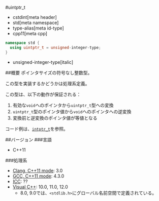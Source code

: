 #uintptr_t
* cstdint[meta header]
* std[meta namespace]
* type-alias[meta id-type]
* cpp11[meta cpp]

```cpp
namespace std {
  using uintptr_t = unsigned-integer-type;
}
```
* unsigned-integer-type[italic]

##概要
ポインタサイズの符号なし整数型。

この型を実装するかどうかは処理系定義。


この型は、以下の動作が保証される：

1. 有効な`void`へのポインタから`uintptr_t`型への変換
2. `uintptr_t`型のポインタ値から`void`へのポインタへの逆変換
3. 変換前と逆変換のポインタ値が等値となる


コード例は、[`intptr_t`](intptr_t.md)を参照。


##バージョン
###言語
- C++11

###処理系
- [Clang, C++11 mode](/implementation.md#clang): 3.0
- [GCC, C++11 mode](/implementation.md#gcc): 4.3.0
- [ICC](/implementation.md#icc): ??
- [Visual C++](/implementation.md#visual_cpp): 10.0, 11.0, 12.0
	- 8.0, 9.0では、`<stdlib.h>`にグローバル名前空間で定義されている。
